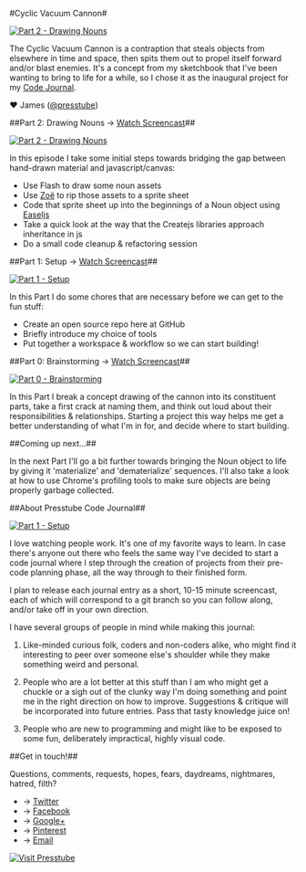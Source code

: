 



#Cyclic Vacuum Cannon#

[![Part 2 - Drawing Nouns](http://presstube.com/cyclic-vacuum-cannon/img/cvc-dark-title-screen.jpg)](https://vimeo.com/52880743 "Watch the latest episode, Part 2: Drawing Nouns")

The Cyclic Vacuum Cannon is a contraption that steals objects from elsewhere in time and space, then spits them out to propel itself forward and/or blast enemies. It's a concept from my sketchbook that I've been wanting to bring to life for a while, so I chose it as the inaugural project for my [Code Journal](#about-presstube-code-journal "About Presstube Code Journal").

<!-- You can find out more about the Cyclic Vacuum Cannon at [its other home at Presstube](http://presstube.com/cyclic-vacuum-cannon "Cyclic Vacuum Cannon at Presstube"). -->

♥ James ([@presstube](http://twitter.com/presstube "Presstube on Twitter"))




##Part 2: Drawing Nouns → [Watch Screencast](https://vimeo.com/50235100 "Watch Part 2: Drawing Nouns")##

[![Part 2 - Drawing Nouns](http://presstube.com/cyclic-vacuum-cannon/img/vimeo-screenshot-part-2.jpg)](https://vimeo.com/52880743 "Watch Part 2: Drawing Nouns")

In this episode I take some initial steps towards bridging the gap between hand-drawn material and javascript/canvas:

- Use Flash to draw some noun assets 
- Use [Zoë](http://createjs.com/#!/Zoe "Go get Zoë") to rip those assets to a sprite sheet
- Code that sprite sheet up into the beginnings of a Noun object using [Easeljs](http://createjs.com/#!/EaselJS "Go get Easeljs")
- Take a quick look at the way that the Createjs libraries approach inheritance in js
- Do a small code cleanup & refactoring session





##Part 1: Setup → [Watch Screencast](https://vimeo.com/50235100 "Watch Part 1: Setup")##

[![Part 1 - Setup](http://presstube.com/cyclic-vacuum-cannon/img/vimeo-screenshot-part-1.jpg)](https://vimeo.com/50235100 "Watch Part 1: Setup")

In this Part I do some chores that are necessary before we can get to the fun stuff: 

- Create an open source repo here at GitHub 
- Briefly introduce my choice of tools 
- Put together a workspace & workflow so we can start building!





##Part 0: Brainstorming → [Watch Screencast](https://vimeo.com/48454761 "Watch Part 0: Brainstorming on Vimeo")##

[![Part 0 - Brainstorming](http://presstube.com/cyclic-vacuum-cannon/img/vimeo-screenshot-part-0.jpg)](https://vimeo.com/48454761 "Watch Part 0: Brainstorming")

In this Part I break a concept drawing of the cannon into its constituent parts, take a first crack at naming them, and think out loud about their responsibilities & relationships. Starting a project this way helps me get a better understanding of what I'm in for, and decide where to start building.




##Coming up next...##

In the next Part I'll go a bit further towards bringing the Noun object to life by giving it 'materialize' and 'dematerialize' sequences. I'll also take a look at how to use Chrome's profiling tools to make sure objects are being properly garbage collected.




##About Presstube Code Journal##

[![Part 1 - Setup](http://presstube.com/cyclic-vacuum-cannon/img/code-journal-dark-title-screen.jpg)](https://vimeo.com/50235100 "Watch Part 1: Setup")

I love watching people work. It's one of my favorite ways to learn. In case there's anyone out there who feels the same way I've decided to start a code journal where I step through the creation of projects from their pre-code planning phase, all the way through to their finished form.

I plan to release each journal entry as a short, 10-15 minute screencast, each of which will correspond to a git branch so you can follow along, and/or take off in your own direction.

I have several groups of people in mind while making this journal:

1. Like-minded curious folk, coders and non-coders alike, who might find it interesting to peer over someone else's shoulder while they make something weird and personal. 

2. People who are a lot better at this stuff than I am who might get a chuckle or a sigh out of the clunky way I'm doing something and point me in the right direction on how to improve. Suggestions & critique will be incorporated into future entries. Pass that tasty knowledge juice on!

3. People who are new to programming and might like to be exposed to some fun, deliberately impractical, highly visual code.




##Get in touch!##

Questions, comments, requests, hopes, fears, daydreams, nightmares, hatred, filth?

- → [Twitter](http://twitter.com/presstube "@Presstube on Twitter")  
- → [Facebook](http://www.facebook.com/presstubecom "Presstube on Facebook")  
- → [Google+](https://plus.google.com/106858098085928290587/posts "Presstube on Google+")  
- → [Pinterest](http://pinterest.com/presstube/ "Presstube on Pinterest")  
- → [Email](mailto:j@presstube.com "Email James Paterson")


[![Visit Presstube](http://presstube.com/cyclic-vacuum-cannon/img/pt_logo_black.png)](http://presstube.com "Visit Presstube")


